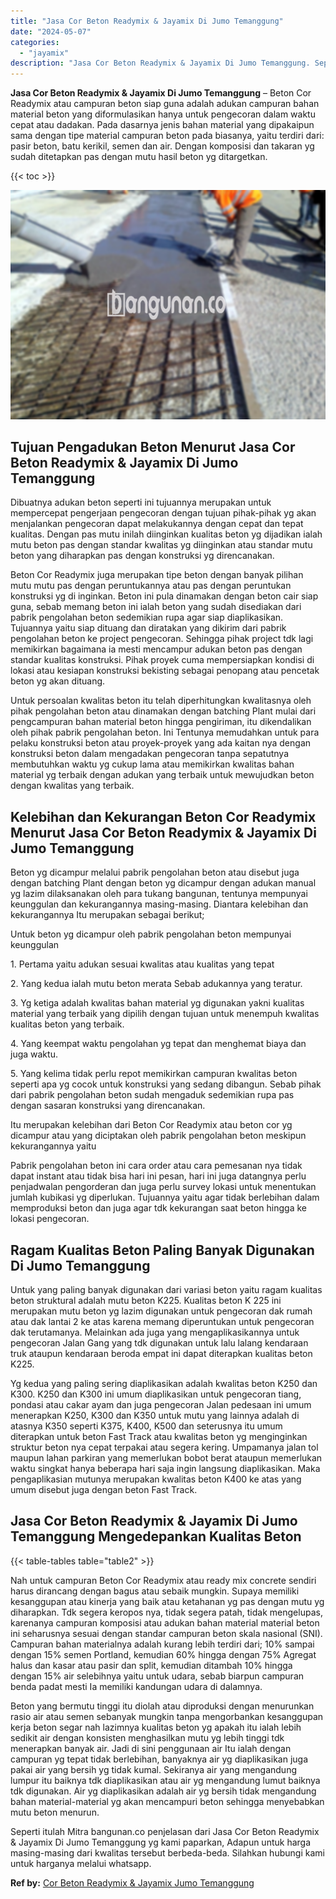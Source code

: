 ```yaml
---
title: "Jasa Cor Beton Readymix & Jayamix Di Jumo Temanggung"
date: "2024-05-07"
categories: 
  - "jayamix"
description: "Jasa Cor Beton Readymix & Jayamix Di Jumo Temanggung. Seperti itulah Mitra bangunan.co penjelasan dari Jasa Cor Beton Readymix & Jayamix Di Jumo Temanggung y..."
---
```


**Jasa Cor Beton Readymix & Jayamix Di Jumo Temanggung** – Beton Cor Readymix atau campuran beton siap guna adalah adukan campuran bahan material beton yang diformulasikan hanya untuk pengecoran dalam waktu cepat atau dadakan. Pada dasarnya jenis bahan material yang dipakaipun sama dengan tipe material campuran beton pada biasanya, yaitu terdiri dari: pasir beton, batu kerikil, semen dan air. Dengan komposisi dan takaran yg sudah ditetapkan pas dengan mutu hasil beton yg ditargetkan.

{{< toc >}}

![Jasa Cor Beton Readymix & Jayamix Di Jumo Temanggung](/images/jasa-cor-readymix-21.png)

## Tujuan Pengadukan Beton Menurut Jasa Cor Beton Readymix & Jayamix Di Jumo Temanggung

Dibuatnya adukan beton seperti ini tujuannya merupakan untuk mempercepat pengerjaan pengecoran dengan tujuan pihak-pihak yg akan menjalankan pengecoran dapat melakukannya dengan cepat dan tepat kualitas. Dengan pas mutu inilah diinginkan kualitas beton yg dijadikan ialah mutu beton pas dengan standar kwalitas yg diinginkan atau standar mutu beton yang diharapkan pas dengan konstruksi yg direncanakan.

Beton Cor Readymix juga merupakan tipe beton dengan banyak pilihan mutu mutu pas dengan peruntukannya atau pas dengan peruntukan konstruksi yg di inginkan. Beton ini pula dinamakan dengan beton cair siap guna, sebab memang beton ini ialah beton yang sudah disediakan dari pabrik pengolahan beton sedemikian rupa agar siap diaplikasikan. Tujuannya yaitu siap dituang dan diratakan yang dikirim dari pabrik pengolahan beton ke project pengecoran. Sehingga pihak project tdk lagi memikirkan bagaimana ia mesti mencampur adukan beton pas dengan standar kualitas konstruksi. Pihak proyek cuma mempersiapkan kondisi di lokasi atau kesiapan konstruksi bekisting sebagai penopang atau pencetak beton yg akan dituang.

Untuk persoalan kwalitas beton itu telah diperhitungkan kwalitasnya oleh pihak pengolahan beton atau dinamakan dengan batching Plant mulai dari pengcampuran bahan material beton hingga pengiriman, itu dikendalikan oleh pihak pabrik pengolahan beton. Ini Tentunya memudahkan untuk para pelaku konstruksi beton atau proyek-proyek yang ada kaitan nya dengan konstruksi beton dalam mengadakan pengecoran tanpa sepatutnya membutuhkan waktu yg cukup lama atau memikirkan kwalitas bahan material yg terbaik dengan adukan yang terbaik untuk mewujudkan beton dengan kwalitas yang terbaik.

## Kelebihan dan Kekurangan Beton Cor Readymix Menurut Jasa Cor Beton Readymix & Jayamix Di Jumo Temanggung

Beton yg dicampur melalui pabrik pengolahan beton atau disebut juga dengan batching Plant dengan beton yg dicampur dengan adukan manual yg lazim dilaksanakan oleh para tukang bangunan, tentunya mempunyai keunggulan dan kekurangannya masing-masing. Diantara kelebihan dan kekurangannya Itu merupakan sebagai berikut;

Untuk beton yg dicampur oleh pabrik pengolahan beton mempunyai keunggulan

1\. Pertama yaitu adukan sesuai kwalitas atau kualitas yang tepat

2\. Yang kedua ialah mutu beton merata Sebab adukannya yang teratur.

3\. Yg ketiga adalah kwalitas bahan material yg digunakan yakni kualitas material yang terbaik yang dipilih dengan tujuan untuk menempuh kwalitas kualitas beton yang terbaik.

4\. Yang keempat waktu pengolahan yg tepat dan menghemat biaya dan juga waktu.

5\. Yang kelima tidak perlu repot memikirkan campuran kwalitas beton seperti apa yg cocok untuk konstruksi yang sedang dibangun. Sebab pihak dari pabrik pengolahan beton sudah mengaduk sedemikian rupa pas dengan sasaran konstruksi yang direncanakan.

Itu merupakan kelebihan dari Beton Cor Readymix atau beton cor yg dicampur atau yang diciptakan oleh pabrik pengolahan beton meskipun kekurangannya yaitu

Pabrik pengolahan beton ini cara order atau cara pemesanan nya tidak dapat instant atau tidak bisa hari ini pesan, hari ini juga datangnya perlu penjadwalan pengorderan dan juga perlu survey lokasi untuk menentukan jumlah kubikasi yg diperlukan. Tujuannya yaitu agar tidak berlebihan dalam memproduksi beton dan juga agar tdk kekurangan saat beton hingga ke lokasi pengecoran.

## Ragam Kualitas Beton Paling Banyak Digunakan Di Jumo Temanggung

Untuk yang paling banyak digunakan dari variasi beton yaitu ragam kualitas beton struktural adalah mutu beton K225. Kualitas beton K 225 ini merupakan mutu beton yg lazim digunakan untuk pengecoran dak rumah atau dak lantai 2 ke atas karena memang diperuntukan untuk pengecoran dak terutamanya. Melainkan ada juga yang mengaplikasikannya untuk pengecoran Jalan Gang yang tdk digunakan untuk lalu lalang kendaraan truk ataupun kendaraan beroda empat ini dapat diterapkan kualitas beton K225.

Yg kedua yang paling sering diaplikasikan adalah kwalitas beton K250 dan K300. K250 dan K300 ini umum diaplikasikan untuk pengecoran tiang, pondasi atau cakar ayam dan juga pengecoran Jalan pedesaan ini umum menerapkan K250, K300 dan K350 untuk mutu yang lainnya adalah di atasnya K350 seperti K375, K400, K500 dan seterusnya itu umum diterapkan untuk beton Fast Track atau kwalitas beton yg menginginkan struktur beton nya cepat terpakai atau segera kering. Umpamanya jalan tol maupun lahan parkiran yang memerlukan bobot berat ataupun memerlukan waktu singkat hanya beberapa hari saja ingin langsung diaplikasikan. Maka pengaplikasian mutunya merupakan kwalitas beton K400 ke atas yang umum disebut juga dengan beton Fast Track.

## Jasa Cor Beton Readymix & Jayamix Di Jumo Temanggung Mengedepankan Kualitas Beton

{{< table-tables table="table2" >}}

Nah untuk campuran Beton Cor Readymix atau ready mix concrete sendiri harus dirancang dengan bagus atau sebaik mungkin. Supaya memiliki kesanggupan atau kinerja yang baik atau ketahanan yg pas dengan mutu yg diharapkan. Tdk segera keropos nya, tidak segera patah, tidak mengelupas, karenanya campuran komposisi atau adukan bahan material material beton ini seharusnya sesuai dengan standar campuran beton skala nasional (SNI). Campuran bahan materialnya adalah kurang lebih terdiri dari; 10% sampai dengan 15% semen Portland, kemudian 60% hingga dengan 75% Agregat halus dan kasar atau pasir dan split, kemudian ditambah 10% hingga dengan 15% air selebihnya yaitu untuk udara, sebab biarpun campuran benda padat mesti Ia memiliki kandungan udara di dalamnya.

Beton yang bermutu tinggi itu diolah atau diproduksi dengan menurunkan rasio air atau semen sebanyak mungkin tanpa mengorbankan kesanggupan kerja beton segar nah lazimnya kualitas beton yg apakah itu ialah lebih sedikit air dengan konsisten menghasilkan mutu yg lebih tinggi tdk menerapkan banyak air. Jadi di sini penggunaan air Itu ialah dengan campuran yg tepat tidak berlebihan, banyaknya air yg diaplikasikan juga pakai air yang bersih yg tidak kumal. Sekiranya air yang mengandung lumpur itu baiknya tdk diaplikasikan atau air yg mengandung lumut baiknya tdk digunakan. Air yg diaplikasikan adalah air yg bersih tidak mengandung bahan material-material yg akan mencampuri beton sehingga menyebabkan mutu beton menurun.

Seperti itulah Mitra bangunan.co penjelasan dari Jasa Cor Beton Readymix & Jayamix Di Jumo Temanggung yg kami paparkan, Adapun untuk harga masing-masing dari kwalitas tersebut berbeda-beda. Silahkan hubungi kami untuk harganya melalui whatsapp.

**Ref by:** [Cor Beton Readymix & Jayamix Jumo Temanggung](https://id.wikipedia.org/wiki/Cor)

